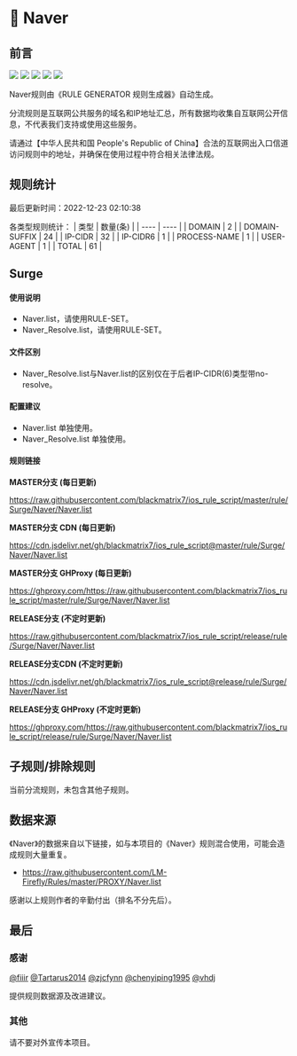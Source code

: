 # 🧸 Naver

## 前言

![](https://shields.io/badge/-移除重复规则-ff69b4) ![](https://shields.io/badge/-DOMAIN与DOMAIN--SUFFIX合并-green) ![](https://shields.io/badge/-DOMAIN--SUFFIX间合并-critical) ![](https://shields.io/badge/-DOMAIN--SUFFIX与DOMAIN--KEYWORD合并-blue) ![](https://shields.io/badge/-IP--CIDR(6)合并-blueviolet) 

Naver规则由《RULE GENERATOR 规则生成器》自动生成。

分流规则是互联网公共服务的域名和IP地址汇总，所有数据均收集自互联网公开信息，不代表我们支持或使用这些服务。

请通过【中华人民共和国 People's Republic of China】合法的互联网出入口信道访问规则中的地址，并确保在使用过程中符合相关法律法规。

## 规则统计

最后更新时间：2022-12-23 02:10:38

各类型规则统计：
| 类型 | 数量(条)  | 
| ---- | ----  |
| DOMAIN | 2  | 
| DOMAIN-SUFFIX | 24  | 
| IP-CIDR | 32  | 
| IP-CIDR6 | 1  | 
| PROCESS-NAME | 1  | 
| USER-AGENT | 1  | 
| TOTAL | 61  | 


## Surge 

#### 使用说明
- Naver.list，请使用RULE-SET。
- Naver_Resolve.list，请使用RULE-SET。

#### 文件区别
- Naver_Resolve.list与Naver.list的区别仅在于后者IP-CIDR(6)类型带no-resolve。

#### 配置建议
- Naver.list 单独使用。
- Naver_Resolve.list 单独使用。

#### 规则链接
**MASTER分支 (每日更新)**

https://raw.githubusercontent.com/blackmatrix7/ios_rule_script/master/rule/Surge/Naver/Naver.list

**MASTER分支 CDN (每日更新)**

https://cdn.jsdelivr.net/gh/blackmatrix7/ios_rule_script@master/rule/Surge/Naver/Naver.list

**MASTER分支 GHProxy (每日更新)**

https://ghproxy.com/https://raw.githubusercontent.com/blackmatrix7/ios_rule_script/master/rule/Surge/Naver/Naver.list

**RELEASE分支 (不定时更新)**

https://raw.githubusercontent.com/blackmatrix7/ios_rule_script/release/rule/Surge/Naver/Naver.list

**RELEASE分支CDN (不定时更新)**

https://cdn.jsdelivr.net/gh/blackmatrix7/ios_rule_script@release/rule/Surge/Naver/Naver.list

**RELEASE分支 GHProxy (不定时更新)**

https://ghproxy.com/https://raw.githubusercontent.com/blackmatrix7/ios_rule_script/release/rule/Surge/Naver/Naver.list

## 子规则/排除规则


当前分流规则，未包含其他子规则。

## 数据来源

《Naver》的数据来自以下链接，如与本项目的《Naver》规则混合使用，可能会造成规则大量重复。

- https://raw.githubusercontent.com/LM-Firefly/Rules/master/PROXY/Naver.list


感谢以上规则作者的辛勤付出（排名不分先后）。

## 最后

### 感谢

[@fiiir](https://github.com/fiiir) [@Tartarus2014](https://github.com/Tartarus2014) [@zjcfynn](https://github.com/zjcfynn) [@chenyiping1995](https://github.com/chenyiping1995) [@vhdj](https://github.com/vhdj)

提供规则数据源及改进建议。

### 其他

请不要对外宣传本项目。
